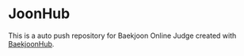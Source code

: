 # JoonHub
This is a auto push repository for Baekjoon Online Judge created with [BaekjoonHub](https://github.com/BaekjoonHub/BaekjoonHub).
